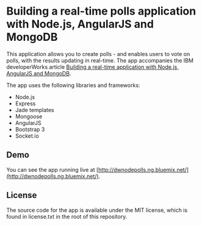 # Building a real-time polls application with Node.js, AngularJS and MongoDB

This application allows you to create polls - and enables users to vote on polls,
with the results updating in real-time. The app accompanies the IBM developerWorks article
[Building a real-time application with Node.js, AngularJS and MongoDB](http://www.ibm.com/developerworks/library/wa-nodejs-polling-app/).

The app uses the following libraries and frameworks:

* Node.js
* Express
* Jade templates
* Mongoose
* AngularJS
* Bootstrap 3
* Socket.io

## Demo

You can see the app running live at [http://dwnodepolls.ng.bluemix.net/](http://dwnodepolls.ng.bluemix.net/).

## License

The source code for the app is available under the MIT license, which is found in license.txt in the root
of this repository.